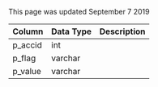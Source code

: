 This page was updated September 7 2019

| Column  | Data Type | Description |
| ------- | --------- | ----------- |
| p_accid | int       |             |
| p_flag  | varchar   |             |
| p_value | varchar   |             |